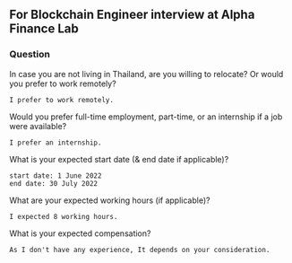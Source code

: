 ## For Blockchain Engineer interview at Alpha Finance Lab

### Question
In case you are not living in Thailand, are you willing to relocate? Or would you prefer to work remotely?
```
I prefer to work remotely.
```
Would you prefer full-time employment, part-time, or an internship if a job were available?
```
I prefer an internship.
```

What is your expected start date (& end date if applicable)?
```
start date: 1 June 2022
end date: 30 July 2022
```

What are your expected working hours (if applicable)?
```
I expected 8 working hours.
```

What is your expected compensation?
```
As I don't have any experience, It depends on your consideration.
```

